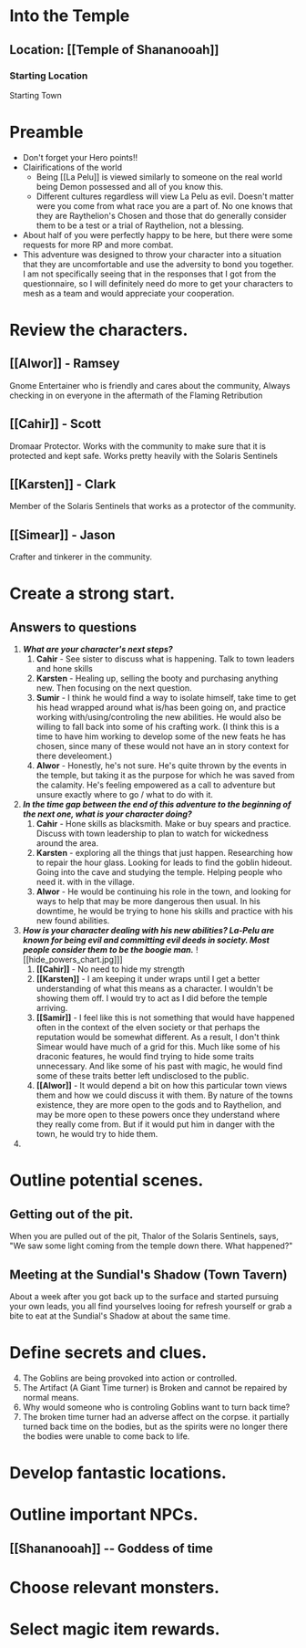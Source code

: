 # Into the Temple

## Location: [[Temple of Shananooah]]

### **Starting Location**
Starting Town

# Preamble
* Don't forget your Hero points!!
* Clairifications of the world
	* Being [[La Pelu]] is viewed similarly to someone on the real world being Demon possessed and all of you know this.
	* Different cultures regardless will view La Pelu as evil. Doesn't matter were you come from what race you are a part of. No one knows that they are Raythelion's Chosen and those that do generally consider them to be a test or a trial of Raythelion, not a blessing.
* About half of you were perfectly happy to be here, but there were some requests for more RP and more combat.
* This adventure was designed to throw your character into a situation that they are uncomfortable and use the adversity to bond you together. I am not specifically seeing that in the responses that I got from the questionnaire, so I will definitely need do more to get your characters to mesh as a team and would appreciate your cooperation.

 
# Review the characters.
## [[Alwor]] - Ramsey
Gnome Entertainer who is friendly and cares about the community, Always checking in on everyone in the aftermath of the Flaming Retribution
## [[Cahir]] - Scott
Dromaar Protector. Works with the community to make sure that it is protected and kept safe. Works pretty heavily with the Solaris Sentinels
## [[Karsten]] - Clark
Member of the Solaris Sentinels that works as a protector of the community.
## [[Simear]] - Jason
Crafter and tinkerer in the community.

# Create a strong start.
## Answers to questions
1. ***What are your character's next steps?***
	1. **Cahir** - See sister to discuss what is happening. Talk to town leaders and hone skills
	2. **Karsten** - Healing up, selling the booty and purchasing anything new. Then focusing on the next question.
	3. **Sumir** - I think he would find a way to isolate himself, take time to get his head wrapped around what is/has been going on, and practice working with/using/controling the new abilities. He would also be willing to fall back into some of his crafting work. (I think this is a time to have him working to develop some of the new feats he has chosen, since many of these would not have an in story context for there develeoment.)
	4. **Alwor** - Honestly, he's not sure. He's quite thrown by the events in the temple, but taking it as the purpose for which he was saved from the calamity. He's feeling empowered as a call to adventure but unsure exactly where to go / what to do with it.
2. ***In the time gap between the end of this adventure to the beginning of the next one, what is your character doing?***
	1. **Cahir** - Hone skills as blacksmith. Make or buy spears and practice. Discuss with town leadership to plan to watch for wickedness around the area.
	2. **Karsten** - exploring all the things that just happen. Researching how to repair the hour glass. Looking for leads to find the goblin hideout. Going into the cave and studying the temple. Helping people who need it. with in the village.
	3. **Alwor** - He would be continuing his role in the town, and looking for ways to help that may be more dangerous then usual. In his downtime, he would be trying to hone his skills and practice with his new found abilities.
3. ***How is your character dealing with his new abilities? La-Pelu are known for being evil and committing evil deeds in society. Most people consider them to be the boogie man.*** ![[hide_powers_chart.jpg]]]
	1. **[[Cahir]]** - No need to hide my strength
	2. **[[Karsten]]** - I am keeping it under wraps until I get a better understanding of what this means as a character. I wouldn't be showing them off. I would try to act as I did before the temple arriving.
	3. **[[Samir]]** - I feel like this is not something that would have happened often in the context of the elven society or that perhaps the reputation would be somewhat different. As a result, I don't think Simear would have much of a grid for this. Much like some of his draconic features, he would find trying to hide some traits unnecessary. And like some of his past with magic, he would find some of these traits better left undisclosed to the public.
	4. **[[Alwor]]** - It would depend a bit on how this particular town views them and how we could discuss it with them. By nature of the towns existence, they are more open to the gods and to Raythelion, and may be more open to these powers once they understand where they really come from. But if it would put him in danger with the town, he would try to hide them.
4. 

# Outline potential scenes.
## Getting out of the pit.
When you are pulled out of the pit, Thalor of the Solaris Sentinels, says, "We saw some light coming from the temple down there. What happened?"

## Meeting at the Sundial's Shadow (Town Tavern)
About a week after you got back up to the surface and started pursuing your own leads, you all find yourselves looing for refresh yourself or grab a bite to eat at the Sundial's Shadow at about the same time.

# Define secrets and clues.

4. The Goblins are being provoked into action or controlled.
5. The Artifact (A Giant Time turner) is Broken and cannot be repaired by normal means. 
6. Why would someone who is controling Goblins want to turn back time?
8. The broken time turner had an adverse affect on the corpse. it partially turned back time on the bodies, but as the spirits were no longer there the bodies were unable to come back to life.


# Develop fantastic locations.

# Outline important NPCs.
## [[Shananooah]] -- Goddess of time


# Choose relevant monsters.

# Select magic item rewards.
